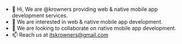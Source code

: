 - 👋 Hi, We are @krowners providing web & native mobile app development services.
- 👀 We are interested in web & native mobile app development.
- 💞️ We are looking to collaborate on native mobile app development.
- 📫 Reach us at itskrowners@gmail.com

<!---
krowners/krowners is a ✨ special ✨ repository because its `README.md` (this file) appears on your GitHub profile.
You can click the Preview link to take a look at your changes.
--->
